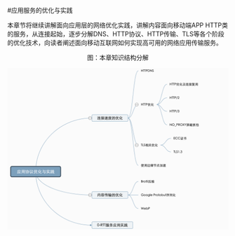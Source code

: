 #应用服务的优化与实践

本章节将继续讲解面向应用层的网络优化实践，讲解内容面向移动端APP HTTP类的服务，从连接起始，逐步分解DNS、HTTP协议、HTTP传输、TLS等各个阶段的优化技术，向读者阐述面向移动互联网如何实现高可用的网络应用传输服务。

<div  align="center">
	<p>图：本章知识结构分解</p>
	<img src="/assets/chapter2.png" width = "600"  align=center />
</div>